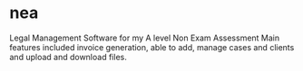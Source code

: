 # nea
Legal Management Software for my A level Non Exam Assessment
Main features included invoice generation, able to add, manage cases and clients and upload and download files.
